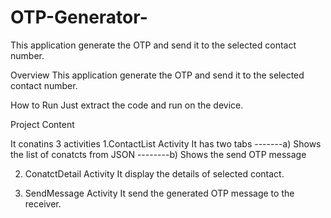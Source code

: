 # OTP-Generator-
This application generate the OTP and send it to the selected contact number.

Overview
This application generate the OTP and send it to the selected contact number.

How to Run
Just extract the  code and run on the device.

Project Content

It conatins 3 activities
1.ContactList Activity
    It has two tabs -------a) Shows the list of conatcts from JSON
                       --------b) Shows the send OTP message

2. ConatctDetail Activity
  It display the details of selected contact.

3. SendMessage Activity
It send the generated OTP message to the receiver.
